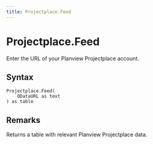 ```yaml
---
title: Projectplace.Feed
---
```


# Projectplace.Feed


Enter the URL of your Planview Projectplace account.


## Syntax

```powerquery
Projectplace.Feed(
    ODataURL as text
) as table
```


## Remarks

Returns a table with relevant Planview Projectplace data.


